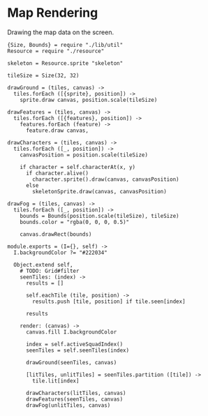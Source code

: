 Map Rendering
=============

Drawing the map data on the screen.

    {Size, Bounds} = require "./lib/util"
    Resource = require "./resource"

    skeleton = Resource.sprite "skeleton"

    tileSize = Size(32, 32)
    
    drawGround = (tiles, canvas) ->
      tiles.forEach ([{sprite}, position]) ->
        sprite.draw canvas, position.scale(tileSize)
    
    drawFeatures = (tiles, canvas) ->
      tiles.forEach ([{features}, position]) ->
        features.forEach (feature) ->
          feature.draw canvas, 

    drawCharacters = (tiles, canvas) ->
      tiles.forEach ([_, position]) ->
        canvasPosition = position.scale(tileSize)

        if character = self.characterAt(x, y)
          if character.alive()
            character.sprite().draw(canvas, canvasPosition)
          else
            skeletonSprite.draw(canvas, canvasPosition)

    drawFog = (tiles, canvas) ->
      tiles.forEach ([_, position]) ->
        bounds = Bounds(position.scale(tileSize), tileSize)
        bounds.color = "rgba(0, 0, 0, 0.5)"

        canvas.drawRect(bounds)

    module.exports = (I={}, self) ->
      I.backgroundColor ?= "#222034"

      Object.extend self,
        # TODO: Grid#filter
        seenTiles: (index) ->
          results = []

          self.eachTile (tile, position) ->
            results.push [tile, position] if tile.seen[index]

          results

        render: (canvas) ->
          canvas.fill I.backgroundColor

          index = self.activeSquadIndex()
          seenTiles = self.seenTiles(index)
          
          drawGround(seenTiles, canvas)
          
          [litTiles, unlitTiles] = seenTiles.partition ([tile]) ->
            tile.lit[index]

          drawCharacters(litTiles, canvas)
          drawFeatures(seenTiles, canvas)
          drawFog(unlitTiles, canvas)
